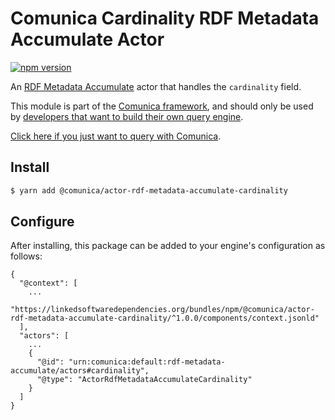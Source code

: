 # Comunica Cardinality RDF Metadata Accumulate Actor

[![npm version](https://badge.fury.io/js/%40comunica%2Factor-rdf-metadata-accumulate-cardinality.svg)](https://www.npmjs.com/package/@comunica/actor-rdf-metadata-accumulate-cardinality)

An [RDF Metadata Accumulate](https://github.com/comunica/comunica/tree/master/packages/bus-rdf-metadata-accumulate) actor that
handles the `cardinality` field.

This module is part of the [Comunica framework](https://github.com/comunica/comunica),
and should only be used by [developers that want to build their own query engine](https://comunica.dev/docs/modify/).

[Click here if you just want to query with Comunica](https://comunica.dev/docs/query/).

## Install

```bash
$ yarn add @comunica/actor-rdf-metadata-accumulate-cardinality
```

## Configure

After installing, this package can be added to your engine's configuration as follows:
```text
{
  "@context": [
    ...
    "https://linkedsoftwaredependencies.org/bundles/npm/@comunica/actor-rdf-metadata-accumulate-cardinality/^1.0.0/components/context.jsonld"
  ],
  "actors": [
    ...
    {
      "@id": "urn:comunica:default:rdf-metadata-accumulate/actors#cardinality",
      "@type": "ActorRdfMetadataAccumulateCardinality"
    }
  ]
}
```
